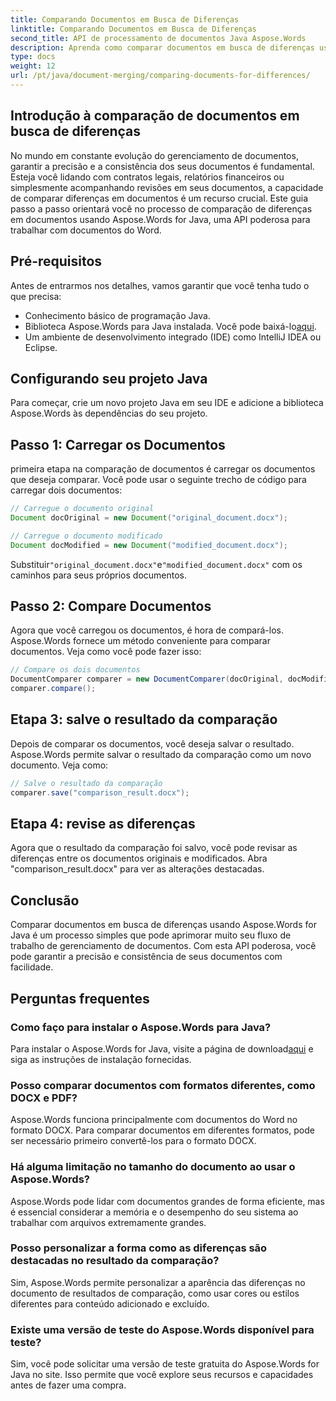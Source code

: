 ```yaml
---
title: Comparando Documentos em Busca de Diferenças
linktitle: Comparando Documentos em Busca de Diferenças
second_title: API de processamento de documentos Java Aspose.Words
description: Aprenda como comparar documentos em busca de diferenças usando Aspose.Words em Java. Nosso guia passo a passo garante um gerenciamento preciso de documentos.
type: docs
weight: 12
url: /pt/java/document-merging/comparing-documents-for-differences/
---
```


## Introdução à comparação de documentos em busca de diferenças

No mundo em constante evolução do gerenciamento de documentos, garantir a precisão e a consistência dos seus documentos é fundamental. Esteja você lidando com contratos legais, relatórios financeiros ou simplesmente acompanhando revisões em seus documentos, a capacidade de comparar diferenças em documentos é um recurso crucial. Este guia passo a passo orientará você no processo de comparação de diferenças em documentos usando Aspose.Words for Java, uma API poderosa para trabalhar com documentos do Word.

## Pré-requisitos

Antes de entrarmos nos detalhes, vamos garantir que você tenha tudo o que precisa:

- Conhecimento básico de programação Java.
-  Biblioteca Aspose.Words para Java instalada. Você pode baixá-lo[aqui](https://releases.aspose.com/words/java/).
- Um ambiente de desenvolvimento integrado (IDE) como IntelliJ IDEA ou Eclipse.

## Configurando seu projeto Java

Para começar, crie um novo projeto Java em seu IDE e adicione a biblioteca Aspose.Words às dependências do seu projeto.

## Passo 1: Carregar os Documentos

primeira etapa na comparação de documentos é carregar os documentos que deseja comparar. Você pode usar o seguinte trecho de código para carregar dois documentos:

```java
// Carregue o documento original
Document docOriginal = new Document("original_document.docx");

// Carregue o documento modificado
Document docModified = new Document("modified_document.docx");
```

 Substituir`"original_document.docx"`e`"modified_document.docx"` com os caminhos para seus próprios documentos.

## Passo 2: Compare Documentos

Agora que você carregou os documentos, é hora de compará-los. Aspose.Words fornece um método conveniente para comparar documentos. Veja como você pode fazer isso:

```java
// Compare os dois documentos
DocumentComparer comparer = new DocumentComparer(docOriginal, docModified);
comparer.compare();
```

## Etapa 3: salve o resultado da comparação

Depois de comparar os documentos, você deseja salvar o resultado. Aspose.Words permite salvar o resultado da comparação como um novo documento. Veja como:

```java
// Salve o resultado da comparação
comparer.save("comparison_result.docx");
```

## Etapa 4: revise as diferenças

Agora que o resultado da comparação foi salvo, você pode revisar as diferenças entre os documentos originais e modificados. Abra "comparison_result.docx" para ver as alterações destacadas.

## Conclusão

Comparar documentos em busca de diferenças usando Aspose.Words for Java é um processo simples que pode aprimorar muito seu fluxo de trabalho de gerenciamento de documentos. Com esta API poderosa, você pode garantir a precisão e consistência de seus documentos com facilidade.

## Perguntas frequentes

### Como faço para instalar o Aspose.Words para Java?

 Para instalar o Aspose.Words for Java, visite a página de download[aqui](https://releases.aspose.com/words/java/) e siga as instruções de instalação fornecidas.

### Posso comparar documentos com formatos diferentes, como DOCX e PDF?

Aspose.Words funciona principalmente com documentos do Word no formato DOCX. Para comparar documentos em diferentes formatos, pode ser necessário primeiro convertê-los para o formato DOCX.

### Há alguma limitação no tamanho do documento ao usar o Aspose.Words?

Aspose.Words pode lidar com documentos grandes de forma eficiente, mas é essencial considerar a memória e o desempenho do seu sistema ao trabalhar com arquivos extremamente grandes.

### Posso personalizar a forma como as diferenças são destacadas no resultado da comparação?

Sim, Aspose.Words permite personalizar a aparência das diferenças no documento de resultados de comparação, como usar cores ou estilos diferentes para conteúdo adicionado e excluído.

### Existe uma versão de teste do Aspose.Words disponível para teste?

Sim, você pode solicitar uma versão de teste gratuita do Aspose.Words for Java no site. Isso permite que você explore seus recursos e capacidades antes de fazer uma compra.